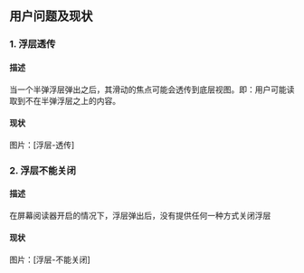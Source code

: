 ## 用户问题及现状

### 1. 浮层透传

#### 描述

当一个半弹浮层弹出之后，其滑动的焦点可能会透传到底层视图。即：用户可能读取到不在半弹浮层之上的内容。

#### 现状

图片：[浮层-透传]

### 2. 浮层不能关闭

#### 描述

在屏幕阅读器开启的情况下，浮层弹出后，没有提供任何一种方式关闭浮层

#### 现状
图片：[浮层-不能关闭]